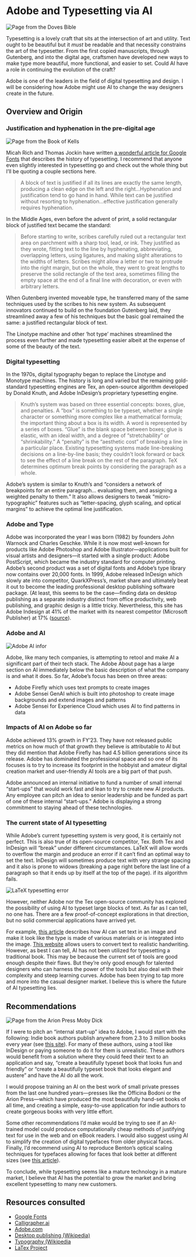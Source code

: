 # Adobe and Typesetting via AI

![Page from the Doves Bible](/images/Doves_Press_Bible.jpg)

Typesetting is a lovely craft that sits at the intersection of art and utility. Text ought to be beautiful but it _must_ be readable and that necessity constrains the art of the typesetter. From the first copied manuscripts, through Gutenberg, and into the digital age, craftsmen have developed new ways to make type more beautiful, more functional, and easier to set. Could AI have a role in continuing the evolution of the craft? 

Adobe is one of the leaders in the field of digital typesetting and design. I will be considering how Adobe might use AI to change the way designers create in the future. 

## Overview and Origin

### Justification and hyphenation in the pre-digital age

![Page from the Book of Kells](/images/blog-book-of-kells.png)

Micah Rich and Thomas Jockin have written [a wonderful article for Google Fonts](https://fonts.google.com/knowledge/history_of_type/justification_hyphenation) that describes the history of typesetting. I recommend that anyone even slightly interested in typesetting go and check out the whole thing but I’ll be quoting a couple sections here. 

> A block of text is justified if all its lines are exactly the same length, producing a clean edge on the left and the right...Hyphenation and justification tend to go hand in hand. While text can be justified without resorting to hyphenation...effective justification generally requires hyphenation.

In the Middle Ages, even before the advent of print, a solid rectangular block of justified text became the standard:

> Before starting to write, scribes carefully ruled out a rectangular text area on parchment with a sharp tool, lead, or ink. They justified as they wrote, fitting text to the line by hyphenating, abbreviating, overlapping letters, using ligatures, and making slight alterations to the widths of letters. Scribes might allow a letter or two to protrude into the right margin, but on the whole, they went to great lengths to preserve the solid rectangle of the text area, sometimes filling the empty space at the end of a final line with decoration, or even with arbitrary letters. 

When Gutenberg invented moveable type, he transferred many of the same techniques used by the scribes to his new system. As subsequent innovators continued to build on the foundation Gutenberg laid, they streamlined away a few of his techniques but the basic goal remained the same: a justified rectangular block of text.

The Linotype machine and other ‘hot type’ machines streamlined the process even further and made typesetting easier albeit at the expense of some of the beauty of the text. 

### Digital typesetting

In the 1970s, digital typography began to replace the Linotype and Monotype machines. The history is long and varied but the remaining gold-standard typesetting engines are Tex, an open-source algorithm developed by Donald Knuth, and Adobe InDesign’s proprietary typesetting engine. 

> Knuth’s system was based on three essential concepts: boxes, glue, and penalties. A “box” is something to be typeset, whether a single character or something more complex like a mathematical formula; the important thing about a box is its width. A word is represented by a series of boxes. “Glue” is the blank space between boxes; glue is elastic, with an ideal width, and a degree of “stretchability” or “shrinkability.” A “penalty” is the “aesthetic cost” of breaking a line in a particular place. Existing typesetting systems made line-breaking decisions on a line-by-line basis; they couldn't look forward or back to see the effect of a line break on the rest of the paragraph. TeX determines optimum break points by considering the paragraph as a whole.

Adobe’s system is similar to Knuth’s and “considers a network of breakpoints for an entire paragraph... evaluating them, and assigning a weighted penalty to them.” It also allows designers to tweak “micro-typographic” features such as “letter-spacing, glyph scaling, and optical margins” to achieve the optimal line justification.  

### Adobe and Type

Adobe was incorporated the year I was born (1982) by founders John Warnock and Charles Geschke. While it is now most well-known for products like Adobe Photoshop and Adobe Illustrator—applications built for visual artists and designers—it started with a single product: Adobe PostScript, which became the industry standard for computer printing. Adobe’s second product was a set of digital fonts and Adobe’s type library now contains over 20,000 fonts. In 1999, Adobe released InDesign which slowly ate into competitor, QuarkXPress’s, market share and ultimately beat it out to become the leading professional desktop publishing software package. (At least, this seems to be the case—finding data on desktop publishing as a separate industry distinct from office productivity, web publishing, and graphic design is a little tricky. Nevertheless, this site has Adobe Indesign at 41% of the market with its nearest competitor (Microsoft Publisher) at 17% ([source](https://enlyft.com/tech/desktop-publishing)).

### Adobe and AI

![Adobe AI infor](/images/adobe_ai.png)

Adobe, like many tech companies, is attempting to retool and make AI a significant part of their tech stack. The Adobe About page has a large section on AI immediately below the basic description of what the company is and what it does. So far, Adobe’s focus has been on three areas: 

- Adobe Firefly which uses text prompts to create images
- Adobe Sensei GenAI which is built into photoshop to create image backgrounds and extend images and patterns
- Adobe Sensei for Experience Cloud which uses AI to find patterns in data

### Impacts of AI on Adobe so far

Adobe achieved 13% growth in FY’23. They have not released public metrics on how much of that growth they believe is attributable to AI but they did mention that Adobe Firefly has had 4.5 billion generations since its release. Adobe has dominated the professional space and so one of its focuses is to try to increase its footprint in the hobbyist and amateur digital creation market and user-friendly AI tools are a big part of that push. 

Adobe announced an internal initiative to fund a number of small internal “start-ups” that would work fast and lean to try to create new AI products. Any employee can pitch an idea to senior leadership and be funded as part of one of these internal “start-ups.” Adobe is displaying a strong commitment to staying ahead of these technologies. 

### The current state of AI typesetting

While Adobe’s current typesetting system is very good, it is certainly not perfect. This is also true of its open-source competitor, Tex. Both Tex and InDesign will “break” under different circumstances. LaTeX will allow words to overflow the margin and produce an error if it can’t find an optimal way to set the text. InDesign will sometimes produce text with very strange spacing and it also is prone to widows (breaking a page right before the last line of a paragraph so that it ends up by itself at the top of the page). if its algorithm fails.

![LaTeX typesetting error](/images/LaTeX_typesetting_error.png) 

However, neither Adobe nor the Tex open-source community has explored the possibility of using AI to typeset large blocks of text. As far as I can tell, no one has. There are a few proof-of-concept explorations in that direction, but no solid commercial applications have arrived yet. 

For example, [this article](https://www.fastcompany.com/90892069/best-ai-tools-creativity) describes how AI can set text in an image and make it look like the type is made of various materials or is integrated into the image. [This website](https://www.calligrapher.ai) allows users to convert text to realistic handwriting. However, as best I can tell, AI has not been utilized for typesetting a traditional book. This may be because the current set of tools are good enough despite their flaws. But they’re only good enough for talented designers who can harness the power of the tools but also deal with their complexity and steep learning curves. Adobe has been trying to tap more and more into the casual designer market. I believe this is where the future of AI typesetting lies. 

## Recommendations

![Page from the Arion Press Moby Dick](/images/arion_press_moby_dick.jpg)

If I were to pitch an “internal start-up” idea to Adobe, I would start with the following: Indie book authors publish anywhere from 2.3 to 3 million books every year (see [this site](https://ideas.bkconnection.com/10-awful-truths-about-publishing)). For many of these authors, using a tool like InDesign or paying someone to do it for them is unrealistic. These authors would benefit from a solution where they could feed their text to an application and say, “create a beautifully typeset book that looks fun and friendly” or “create a beautifully typeset book that looks elegant and austere” and have the AI do all the work. 

I would propose training an AI on the best work of small private presses from the last one hundred years—presses like the Officina Bodoni or the Arion Press—which have produced the most beautifully hand-set books of all time, and creating a simple, easy-to-use application for indie authors to create gorgeous books with very little effort. 

Some other recommendations I’d make would be trying to see if an AI-trained model could produce computationally cheap methods of justifying text for use in the web and on eBook readers. I would also suggest using AI to simplify the creation of digital typefaces from older physical faces. Finally, I’d recommend using AI to reproduce Benton’s optical scaling techniques for typefaces allowing for faces that look better at different sizes (see [this article](https://fonts.google.com/knowledge/history_of_type/the_tight_not_touching_style)).

To conclude, while typesetting seems like a mature technology in a mature market, I believe that AI has the potential to grow the market and bring excellent typesetting to many new customers. 

## Resources consulted

- [Google Fonts](https://fonts.google.com/knowledge/history_of_type/justification_hyphenation)
- [Calligrapher.ai](https://www.calligrapher.ai/)
- [Adobe.com](https://www.adobe.com)
- [Desktop publishing (Wikipedia)](https://en.wikipedia.org/wiki/Desktop_publishing)
- [Typography (Wikipedia](https://en.wikipedia.org/wiki/Typography)
- [LaTex Project](https://www.latex-project.org/about/)
